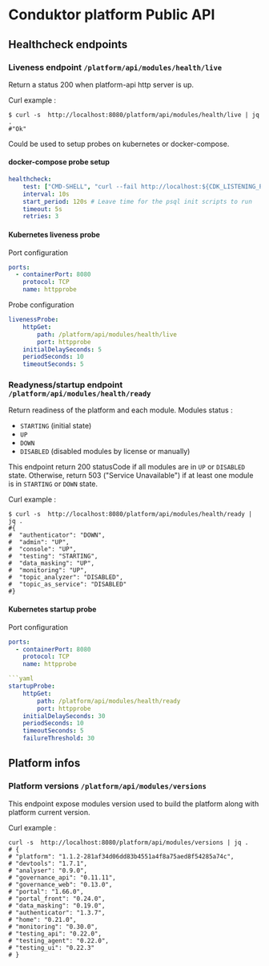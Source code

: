 # Conduktor platform Public API

## Healthcheck endpoints

### Liveness endpoint `/platform/api/modules/health/live`
Return a status 200 when platform-api http server is up.  

Curl example :
```shell
$ curl -s  http://localhost:8080/platform/api/modules/health/live | jq .
#"Ok"
```

Could be used to setup probes on kubernetes or docker-compose. 

#### docker-compose probe setup


```yaml
healthcheck:
    test: ["CMD-SHELL", "curl --fail http://localhost:${CDK_LISTENING_PORT:-8080}/platform/api/modules/health/live"]
    interval: 10s
    start_period: 120s # Leave time for the psql init scripts to run
    timeout: 5s
    retries: 3
```

#### Kubernetes liveness probe

Port configuration

```yaml
ports:
  - containerPort: 8080
    protocol: TCP
    name: httpprobe 
```
Probe configuration

```yaml
livenessProbe:
    httpGet:
        path: /platform/api/modules/health/live
        port: httpprobe
    initialDelaySeconds: 5
    periodSeconds: 10
    timeoutSeconds: 5
```

### Readyness/startup endpoint `/platform/api/modules/health/ready`

Return readiness of the platform and each module.
Modules status  :
- `STARTING` (initial state)
- `UP`
- `DOWN`
- `DISABLED` (disabled modules by license or manually)

This endpoint return 200 statusCode if all modules are in `UP` or `DISABLED` state.
Otherwise, return 503 ("Service Unavailable") if at least one module is in `STARTING` or `DOWN` state.

Curl example :
```shell
$ curl -s  http://localhost:8080/platform/api/modules/health/ready | jq .
#{
#  "authenticator": "DOWN",
#  "admin": "UP",
#  "console": "UP",
#  "testing": "STARTING",
#  "data_masking": "UP",
#  "monitoring": "UP",
#  "topic_analyzer": "DISABLED",
#  "topic_as_service": "DISABLED"
#}
```

#### Kubernetes startup probe

Port configuration

```yaml
ports:
  - containerPort: 8080
    protocol: TCP
    name: httpprobe 

```yaml
startupProbe:
    httpGet:
        path: /platform/api/modules/health/ready
        port: httpprobe
    initialDelaySeconds: 30
    periodSeconds: 10
    timeoutSeconds: 5
    failureThreshold: 30
```

## Platform infos

### Platform versions `/platform/api/modules/versions`
This endpoint expose modules version used to build the platform along with platform current version.

Curl example :
```shell
curl -s  http://localhost:8080/platform/api/modules/versions | jq .
# {
# "platform": "1.1.2-281af34d06dd83b4551a4f8a75aed8f54285a74c",
# "devtools": "1.7.1",
# "analyser": "0.9.0",
# "governance_api": "0.11.11",
# "governance_web": "0.13.0",
# "portal": "1.66.0",
# "portal_front": "0.24.0",
# "data_masking": "0.19.0",
# "authenticator": "1.3.7",
# "home": "0.21.0",
# "monitoring": "0.30.0",
# "testing_api": "0.22.0",
# "testing_agent": "0.22.0",
# "testing_ui": "0.22.3"
# }
```
